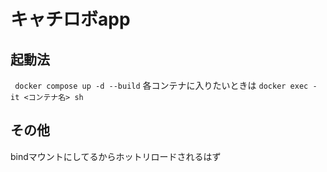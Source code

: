 # キャチロボapp
## 起動法
``` docker compose up -d --build```
各コンテナに入りたいときは
```docker exec -it <コンテナ名> sh```
## その他
bindマウントにしてるからホットリロードされるはず